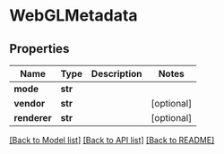 # WebGLMetadata

## Properties
Name | Type | Description | Notes
------------ | ------------- | ------------- | -------------
**mode** | **str** |  | 
**vendor** | **str** |  | [optional] 
**renderer** | **str** |  | [optional] 

[[Back to Model list]](../README.md#documentation-for-models) [[Back to API list]](../README.md#documentation-for-api-endpoints) [[Back to README]](../README.md)


